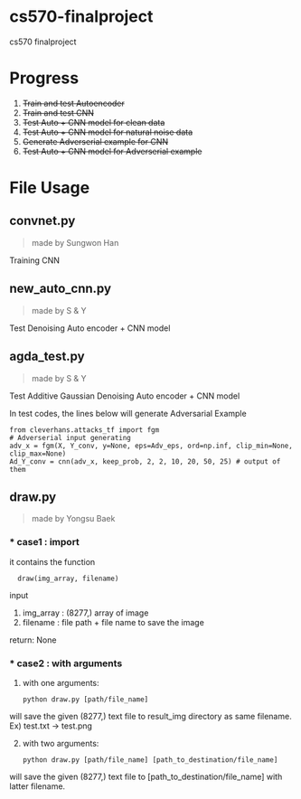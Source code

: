 # cs570-finalproject
cs570 finalproject


# Progress

1. <del> Train and test Autoencoder </del>
2. <del> Train and test CNN </del>
3. <del> Test Auto + CNN model for clean data </del>
4. <del> Test Auto + CNN model for natural noise data </del>
5. <del> Generate Adverserial example for CNN </del>
6. <del> Test Auto + CNN model for Adverserial example </del>



File Usage
==========
## convnet.py
> made by Sungwon Han

   Training CNN


## new_auto_cnn.py
> made by S & Y

   Test Denoising Auto encoder + CNN model
   
## agda_test.py
> made by S & Y

   Test Additive Gaussian Denoising Auto encoder + CNN model
    
In test codes, the lines below will generate Adversarial Example

```{.python}
from cleverhans.attacks_tf import fgm
# Adverserial input generating
adv_x = fgm(X, Y_conv, y=None, eps=Adv_eps, ord=np.inf, clip_min=None, clip_max=None)
Ad_Y_conv = cnn(adv_x, keep_prob, 2, 2, 10, 20, 50, 25) # output of them
```


## draw.py
> made by Yongsu Baek
### * case1 : import

  it contains the function

      draw(img_array, filename)

input
 1. img_array : (8277,) array of image
 2. filename : file path + file name to save the image
  
return: None

### * case2 : with arguments
 1. with one arguments:

        python draw.py [path/file_name]

   will save the given (8277,) text file to result_img directory as same filename. Ex) test.txt -> test.png

 2. with two arguments:

        python draw.py [path/file_name] [path_to_destination/file_name]

   will save the given (8277,) text file to [path_to_destination/file_name] with latter filename.
